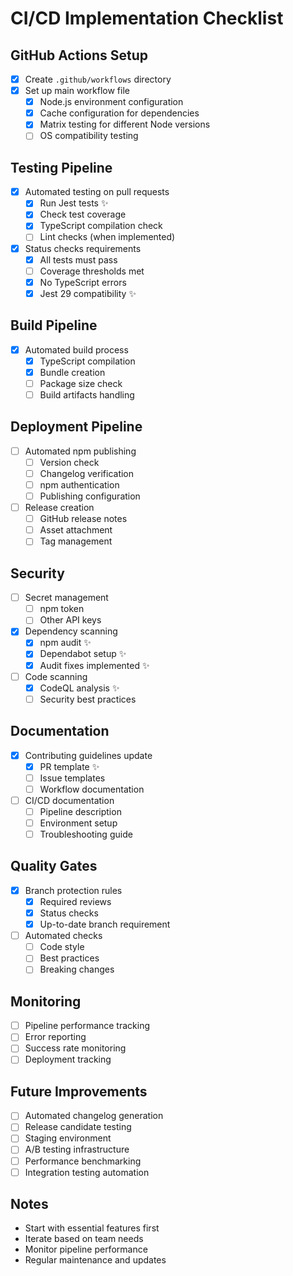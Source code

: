 # CI/CD Implementation Checklist

## GitHub Actions Setup
- [x] Create `.github/workflows` directory
- [x] Set up main workflow file
  - [x] Node.js environment configuration
  - [x] Cache configuration for dependencies
  - [x] Matrix testing for different Node versions
  - [ ] OS compatibility testing

## Testing Pipeline
- [x] Automated testing on pull requests
  - [x] Run Jest tests ✨
  - [x] Check test coverage
  - [x] TypeScript compilation check
  - [ ] Lint checks (when implemented)
- [x] Status checks requirements
  - [x] All tests must pass
  - [ ] Coverage thresholds met
  - [x] No TypeScript errors
  - [x] Jest 29 compatibility ✨

## Build Pipeline
- [x] Automated build process
  - [x] TypeScript compilation
  - [x] Bundle creation
  - [ ] Package size check
  - [ ] Build artifacts handling

## Deployment Pipeline
- [ ] Automated npm publishing
  - [ ] Version check
  - [ ] Changelog verification
  - [ ] npm authentication
  - [ ] Publishing configuration
- [ ] Release creation
  - [ ] GitHub release notes
  - [ ] Asset attachment
  - [ ] Tag management

## Security
- [ ] Secret management
  - [ ] npm token
  - [ ] Other API keys
- [x] Dependency scanning
  - [x] npm audit ✨
  - [x] Dependabot setup ✨
  - [x] Audit fixes implemented ✨
- [ ] Code scanning
  - [x] CodeQL analysis ✨
  - [ ] Security best practices

## Documentation
- [x] Contributing guidelines update
  - [x] PR template ✨
  - [ ] Issue templates
  - [ ] Workflow documentation
- [ ] CI/CD documentation
  - [ ] Pipeline description
  - [ ] Environment setup
  - [ ] Troubleshooting guide

## Quality Gates
- [x] Branch protection rules
  - [x] Required reviews
  - [x] Status checks
  - [x] Up-to-date branch requirement
- [ ] Automated checks
  - [ ] Code style
  - [ ] Best practices
  - [ ] Breaking changes

## Monitoring
- [ ] Pipeline performance tracking
- [ ] Error reporting
- [ ] Success rate monitoring
- [ ] Deployment tracking

## Future Improvements
- [ ] Automated changelog generation
- [ ] Release candidate testing
- [ ] Staging environment
- [ ] A/B testing infrastructure
- [ ] Performance benchmarking
- [ ] Integration testing automation

## Notes
- Start with essential features first
- Iterate based on team needs
- Monitor pipeline performance
- Regular maintenance and updates 